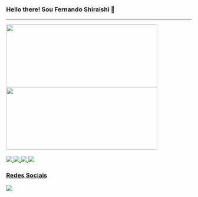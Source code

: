 ### Hello there! Sou Fernando Shiraishi 👋
<hr>
<div>
  <a href="https://github.com/fernandoshr">
  <img height="170em" width='410em'src="https://github-readme-stats.vercel.app/api?username=fernandoshr&show_icons=true&theme=react&include_all_commits=true&count_private=true"/>
  <img height="170em" width ='410em'src="https://github-readme-stats.vercel.app/api/top-langs/?username=fernandoshr&layout=compact&langs_count=7&theme=react"/>
</div>
 <br>
  <img src='https://img.shields.io/badge/HTML5-E34F26?style=for-the-badge&logo=html5&logoColor=white'> 
  <img src='https://img.shields.io/badge/CSS3-1572B6?style=for-the-badge&logo=css3&logoColor=white'> 
  <img src='https://img.shields.io/badge/JavaScript-323330?style=for-the-badge&logo=javascript&logoColor=F7DF1E'> 
  <img src='https://img.shields.io/badge/Python-14354C?style=for-the-badge&logo=python&logoColor=white'> 
  
  <h3>Redes Sociais</h3>
  <a href='https://www.linkedin.com/in/fernando-shiraishi-de-almeida-a46461224/' target='_blank'><img src='https://img.shields.io/badge/LinkedIn-0077B5?style=for-the-badge&logo=linkedin&logoColor=white' target='_blank'></a>

